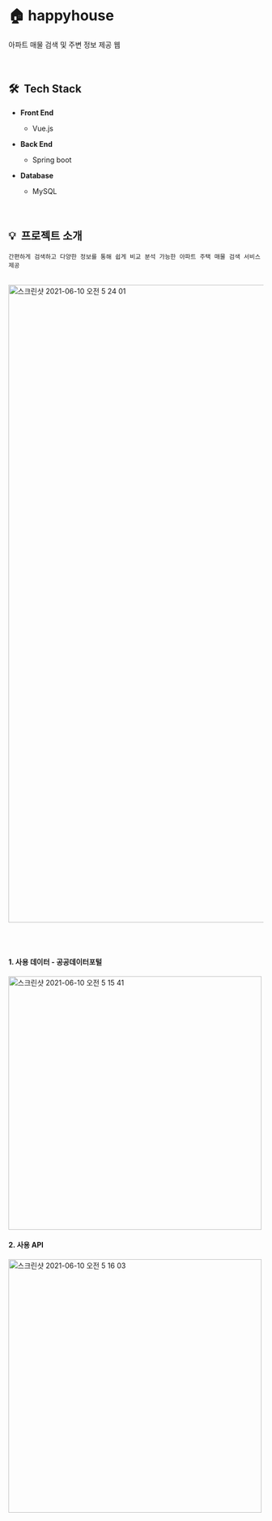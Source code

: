 
# 🏠 happyhouse
  아파트 매물 검색 및 주변 정보 제공 웹
  <br><br><br>
  
## 🛠 &nbsp;Tech Stack

  * **Front End**   
    * Vue.js   

  * **Back End**   
    * Spring boot   

  * **Database**   
    * MySQL
<br><br><br>

## 💡 &nbsp;프로젝트 소개
    간편하게 검색하고 다양한 정보를 통해 쉽게 비교 분석 가능한 아파트 주택 매물 검색 서비스 제공
    
 <br><img width="1258" alt="스크린샷 2021-06-10 오전 5 24 01" src="https://user-images.githubusercontent.com/59560592/121424244-17747c80-c9ac-11eb-87ca-13251b5b3ede.png">

<br><br>


#### 1. 사용 데이터 - 공공데이터포털
<img width="500" alt="스크린샷 2021-06-10 오전 5 15 41" src="https://user-images.githubusercontent.com/59560592/121423221-fd866a00-c9aa-11eb-9f03-e0b2a7a17467.png">

<br>

#### 2. 사용 API
<img width="500" alt="스크린샷 2021-06-10 오전 5 16 03" src="https://user-images.githubusercontent.com/59560592/121423237-0119f100-c9ab-11eb-878d-56e9414ea59c.png">

<br>
